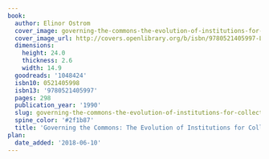 ```yaml
---
book:
  author: Elinor Ostrom
  cover_image: governing-the-commons-the-evolution-of-institutions-for-collective-action.jpg
  cover_image_url: http://covers.openlibrary.org/b/isbn/9780521405997-L.jpg
  dimensions:
    height: 24.0
    thickness: 2.6
    width: 14.9
  goodreads: '1048424'
  isbn10: 0521405998
  isbn13: '9780521405997'
  pages: 298
  publication_year: '1990'
  slug: governing-the-commons-the-evolution-of-institutions-for-collective-action
  spine_color: '#2f1b87'
  title: 'Governing the Commons: The Evolution of Institutions for Collective Action'
plan:
  date_added: '2018-06-10'
---
```

